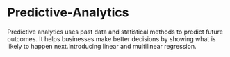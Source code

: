 # Predictive-Analytics
Predictive analytics uses past data and statistical methods to predict future outcomes. It helps businesses make better decisions by showing what is likely to happen next.Introducing linear and multilinear regression.
